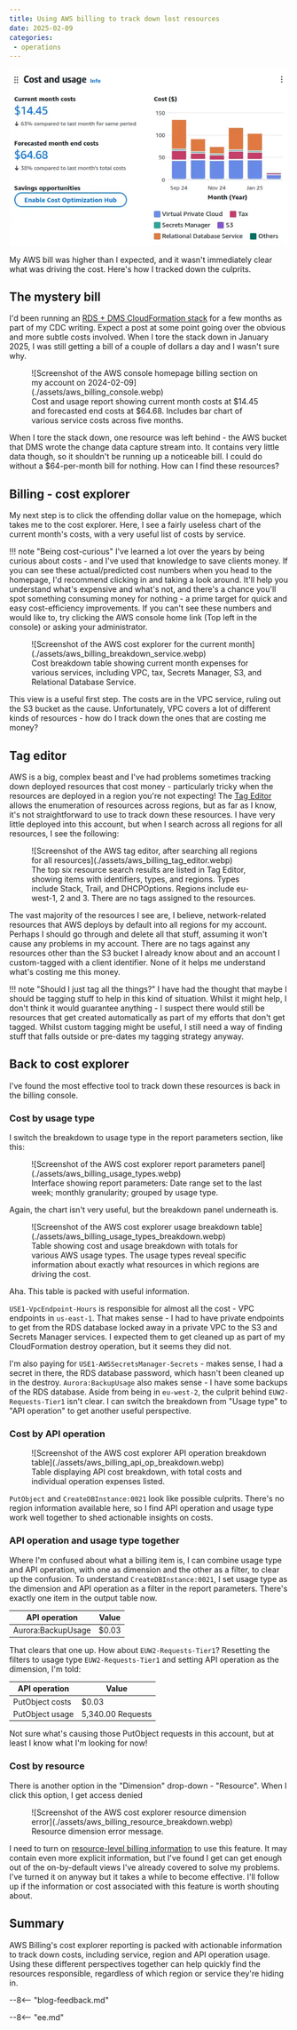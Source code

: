 ```yaml
---
title: Using AWS billing to track down lost resources
date: 2025-02-09
categories:
 - operations
---
```


![hero image](./assets/aws_billing_console.webp)

My AWS bill was higher than I expected, and it wasn't immediately clear what was driving the cost. Here's how I tracked down the culprits.

<!-- more -->

## The mystery bill

I'd been running an [RDS + DMS CloudFormation stack](https://github.com/brabster/northwind_dms_cdc/tree/main/cloudformation) for a few months as part of my CDC writing. Expect a post at some point going over the obvious and more subtle costs involved. When I tore the stack down in January 2025, I was still getting a bill of a couple of dollars a day and I wasn't sure why.

<figure markdown="span">
 ![Screenshot of the AWS console homepage billing section on my account on 2024-02-09](./assets/aws_billing_console.webp)
 <figcaption>Cost and usage report showing current month costs at $14.45 and forecasted end costs at $64.68. Includes bar chart of various service costs across five months.</figcaption>
</figure>

When I tore the stack down, one resource was left behind - the AWS bucket that DMS wrote the change data capture stream into. It contains very little data though, so it shouldn't be running up a noticeable bill. I could do without a $64-per-month bill for nothing. How can I find these resources?

## Billing - cost explorer

My next step is to click the offending dollar value on the homepage, which takes me to the cost explorer. Here, I see a fairly useless chart of the current month's costs, with a very useful list of costs by service.

!!! note "Being cost-curious"
    I've learned a lot over the years by being curious about costs - and I've used that knowledge to save clients money. If you can see these actual/predicted cost numbers when you head to the homepage, I'd recommend clicking in and taking a look around. It'll help you understand what's expensive and what's not, and there's a chance you'll spot something consuming money for nothing - a prime target for quick and easy cost-efficiency improvements. If you can't see these numbers and would like to, try clicking the AWS console home link (Top left in the console) or asking your administrator.

<figure markdown="span">
 ![Screenshot of the AWS cost explorer for the current month](./assets/aws_billing_breakdown_service.webp)
 <figcaption>Cost breakdown table showing current month expenses for various services, including VPC, tax, Secrets Manager, S3, and Relational Database Service.</figcaption>
</figure>

This view is a useful first step. The costs are in the VPC service, ruling out the S3 bucket as the cause. Unfortunately, VPC covers a lot of different kinds of resources - how do I track down the ones that are costing me money?

## Tag editor

AWS is a big, complex beast and I've had problems sometimes tracking down deployed resources that cost money - particularly tricky when the resources are deployed in a region you're not expecting! The [Tag Editor](https://docs.aws.amazon.com/tag-editor/latest/userguide/tagging.html) allows the enumeration of resources across regions, but as far as I know, it's not straightforward to use to track down these resources. I have very little deployed into this account, but when I search across all regions for all resources, I see the following:

<figure markdown="span">
 ![Screenshot of the AWS tag editor, after searching all regions for all resources](./assets/aws_billing_tag_editor.webp)
 <figcaption>The top six resource search results are listed in Tag Editor, showing items with identifiers, types, and regions. Types include Stack, Trail, and DHCPOptions. Regions include eu-west-1, 2 and 3. There are no tags assigned to the resources.</figcaption>
</figure>

The vast majority of the resources I see are, I believe, network-related resources that AWS deploys by default into all regions for my account. Perhaps I should go through and delete all that stuff, assuming it won't cause any problems in my account. There are no tags against any resources other than the S3 bucket I already know about and an account I custom-tagged with a client identifier. None of it helps me understand what's costing me this money.

!!! note "Should I just tag all the things?"
    I have had the thought that maybe I should be tagging stuff to help in this kind of situation. Whilst it might help, I don't think it would guarantee anything - I suspect there would still be resources that get created automatically as part of my efforts that don't get tagged. Whilst custom tagging might be useful, I still need a way of finding stuff that falls outside or pre-dates my tagging strategy anyway.

## Back to cost explorer

I've found the most effective tool to track down these resources is back in the billing console.

### Cost by usage type

I switch the breakdown to usage type in the report parameters section, like this:

<figure markdown="span">
 ![Screenshot of the AWS cost explorer report parameters panel](./assets/aws_billing_usage_types.webp)
 <figcaption>Interface showing report parameters: Date range set to the last week; monthly granularity; grouped by usage type.</figcaption>
</figure>

Again, the chart isn't very useful, but the breakdown panel underneath is.

<figure markdown="span">
 ![Screenshot of the AWS cost explorer usage breakdown table](./assets/aws_billing_usage_types_breakdown.webp)
 <figcaption>Table showing cost and usage breakdown with totals for various AWS usage types. The usage types reveal specific information about exactly what resources in which regions are driving the cost.</figcaption>
</figure>

Aha. This table is packed with useful information.

`USE1-VpcEndpoint-Hours` is responsible for almost all the cost -  VPC endpoints in `us-east-1`. That makes sense - I had to have private endpoints to get from the RDS database locked away in a private VPC to the S3 and Secrets Manager services. I expected them to get cleaned up as part of my CloudFormation destroy operation, but it seems they did not.

I'm also paying for `USE1-AWSSecretsManager-Secrets` - makes sense, I had a secret in there, the RDS database password, which hasn't been cleaned up in the destroy. `Aurora:BackupUsage` also makes sense - I have some backups of the RDS database. Aside from being in `eu-west-2`, the culprit behind `EUW2-Requests-Tier1` isn't clear. I can switch the breakdown from "Usage type" to "API operation" to get another useful perspective.

### Cost by API operation

<figure markdown="span">
 ![Screenshot of the AWS cost explorer API operation breakdown table](./assets/aws_billing_api_op_breakdown.webp)
 <figcaption>Table displaying API cost breakdown, with total costs and individual operation expenses listed.</figcaption>
</figure>

`PutObject` and `CreateDBInstance:0021` look like possible culprits. There's no region information available here, so I find API operation and usage type work well together to shed actionable insights on costs.

### API operation and usage type together

Where I'm confused about what a billing item is, I can combine usage type and API operation, with one as dimension and the other as a filter, to clear up the confusion. To understand `CreateDBInstance:0021`, I set usage type as the dimension and API operation as a filter in the report parameters. There's exactly one item in the output table now.

|API operation|Value|
|-------------|-----|
|Aurora:BackupUsage|$0.03|

That clears that one up. How about `EUW2-Requests-Tier1`? Resetting the filters to usage type `EUW2-Requests-Tier1` and setting API operation as the dimension, I'm told:

|API operation|Value|
|-------------|-----|
|PutObject costs|$0.03|
|PutObject usage|5,340.00 Requests|

Not sure what's causing those PutObject requests in this account, but at least I know what I'm looking for now!

### Cost by resource

There is another option in the "Dimension" drop-down - "Resource". When I click this option, I get access denied

<figure markdown="span">
 ![Screenshot of the AWS cost explorer resource dimension error](./assets/aws_billing_resource_breakdown.webp)
 <figcaption>Resource dimension error message.</figcaption>
</figure>

I need to turn on [resource-level billing information](https://docs.aws.amazon.com/cost-management/latest/userguide/ce-resource-daily.html) to use this feature. It may contain even more explicit information, but I've found I get can get enough out of the on-by-default views I've already covered to solve my problems. I've turned it on anyway but it takes a while to become effective. I'll follow up if the information or cost associated with this feature is worth shouting about.

## Summary

AWS Billing's cost explorer reporting is packed with actionable information to track down costs, including service, region and API operation usage. Using these different perspectives together can help quickly find the resources responsible, regardless of which region or service they're hiding in.

--8<-- "blog-feedback.md"

--8<-- "ee.md"
